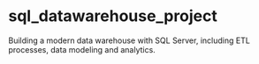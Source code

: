 # sql_datawarehouse_project
Building a modern data warehouse with SQL Server, including ETL processes, data modeling and analytics.
